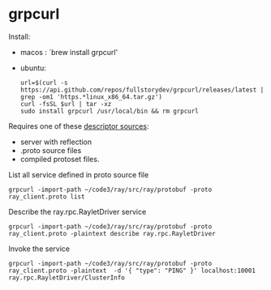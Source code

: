 # grpcurl

Install:

- macos : `brew install grpcurl'
- ubuntu:

  ```
  url=$(curl -s https://api.github.com/repos/fullstorydev/grpcurl/releases/latest | grep -om1 'https.*linux_x86_64.tar.gz')
  curl -fsSL $url | tar -xz
  sudo install grpcurl /usr/local/bin && rm grpcurl
  ```

Requires one of these [descriptor sources](https://github.com/fullstorydev/grpcurl#descriptor-sources):

- server with reflection
- .proto source files
- compiled protoset files.

List all service defined in proto source file

```
grpcurl -import-path ~/code3/ray/src/ray/protobuf -proto ray_client.proto list
```

Describe the ray.rpc.RayletDriver service

```
grpcurl -import-path ~/code3/ray/src/ray/protobuf -proto ray_client.proto -plaintext describe ray.rpc.RayletDriver
```

Invoke the service

```
grpcurl -import-path ~/code3/ray/src/ray/protobuf -proto ray_client.proto -plaintext  -d '{ "type": "PING" }' localhost:10001 ray.rpc.RayletDriver/ClusterInfo
```
